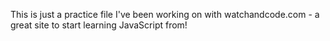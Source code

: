 This is just a practice file I've been working on with watchandcode.com - a great site to start learning
JavaScript from!
